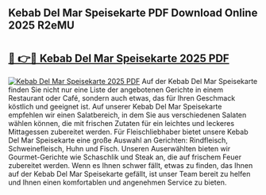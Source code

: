## Kebab Del Mar Speisekarte PDF Download Online 2025 R2eMU

# <h2><a href="http://gce8c1.nevu.top/?p=Kebab+Del+Mar+Speisekarte">🔗 👉🔴 Kebab Del Mar Speisekarte 2025 PDF</a></h2>

[![Kebab Del Mar Speisekarte 2025 PDF](https://i.imgur.com/dBaPXMq.png)](http://gce8c1.nevu.top/?p=Kebab+Del+Mar+Speisekarte)
Auf der Kebab Del Mar Speisekarte finden Sie nicht nur eine Liste der angebotenen Gerichte in einem Restaurant oder Café, sondern auch etwas, das für Ihren Geschmack köstlich und geeignet ist. Auf unserer Kebab Del Mar Speisekarte empfehlen wir einen Salatbereich, in dem Sie aus verschiedenen Salaten wählen können, die mit frischen Zutaten für ein leichtes und leckeres Mittagessen zubereitet werden. Für Fleischliebhaber bietet unsere Kebab Del Mar Speisekarte eine große Auswahl an Gerichten: Rindfleisch, Schweinefleisch, Huhn und Fisch. Unseren Auserwählten bieten wir Gourmet-Gerichte wie Schaschlik und Steak an, die auf frischem Feuer zubereitet werden. Wenn es Ihnen schwer fällt, etwas zu finden, das Ihnen auf der Kebab Del Mar Speisekarte gefällt, ist unser Team bereit zu helfen und Ihnen einen komfortablen und angenehmen Service zu bieten.
